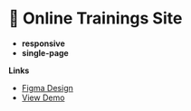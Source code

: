 # 💪 Online Trainings Site

- **responsive**
- **single-page**

**Links**
- [Figma Design](https://www.figma.com/design/KYQ2ACGHWgV9xVk7EBNiLT/%D0%94%D0%B8%D0%BF%D0%BB%D0%BE%D0%BC%D0%BD%D1%8B%D0%B9-%D0%9C%D0%B0%D0%BA%D0%B5%D1%82-%D0%91%D0%B0%D0%B7%D0%BE%D0%B2%D1%8B%D0%B9-FrontendBlok?node-id=147-105&t=H73oxbsfXCx5H4qC-1)
- [View Demo](https://omonovsardor101.github.io/Freefit/)

